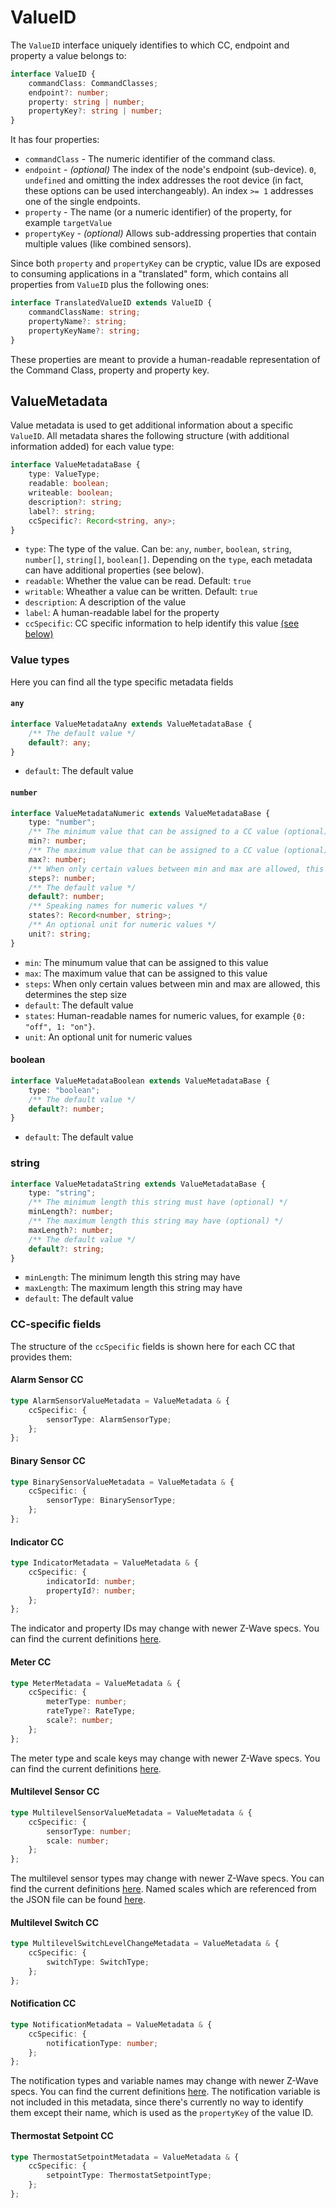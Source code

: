 # ValueID

The `ValueID` interface uniquely identifies to which CC, endpoint and property a value belongs to:

<!-- #import ValueID from "zwave-js" -->

```ts
interface ValueID {
	commandClass: CommandClasses;
	endpoint?: number;
	property: string | number;
	propertyKey?: string | number;
}
```

It has four properties:

-   `commandClass` - The numeric identifier of the command class.
-   `endpoint` - _(optional)_ The index of the node's endpoint (sub-device). `0`, `undefined` and omitting the index addresses the root device (in fact, these options can be used interchangeably). An index `>= 1` addresses one of the single endpoints.
-   `property` - The name (or a numeric identifier) of the property, for example `targetValue`
-   `propertyKey` - _(optional)_ Allows sub-addressing properties that contain multiple values (like combined sensors).

Since both `property` and `propertyKey` can be cryptic, value IDs are exposed to consuming applications in a "translated" form, which contains all properties from `ValueID` plus the following ones:

<!-- #import TranslatedValueID from "zwave-js" -->

```ts
interface TranslatedValueID extends ValueID {
	commandClassName: string;
	propertyName?: string;
	propertyKeyName?: string;
}
```

These properties are meant to provide a human-readable representation of the Command Class, property and property key.

## ValueMetadata

Value metadata is used to get additional information about a specific `ValueID`. All metadata shares the following structure (with additional information added) for each value type:

<!-- TODO: Import from "core" does not work for some reason -->

```ts
interface ValueMetadataBase {
	type: ValueType;
	readable: boolean;
	writeable: boolean;
	description?: string;
	label?: string;
	ccSpecific?: Record<string, any>;
}
```

-   `type`: The type of the value. Can be: `any`, `number`, `boolean`, `string`, `number[]`, `string[]`, `boolean[]`. Depending on the `type`, each metadata can have additional properties (see below).
-   `readable`: Whether the value can be read. Default: `true`
-   `writable`: Wheather a value can be written. Default: `true`
-   `description`: A description of the value
-   `label`: A human-readable label for the property
-   `ccSpecific`: CC specific information to help identify this value [(see below)](#CC-specific-fields)

### Value types

Here you can find all the type specific metadata fields

#### `any`

<!-- #import ValueMetadataAny from "zwave-js" -->

```ts
interface ValueMetadataAny extends ValueMetadataBase {
	/** The default value */
	default?: any;
}
```

-   `default`: The default value

#### `number`

<!-- #import ValueMetadataNumeric from "zwave-js" -->

```ts
interface ValueMetadataNumeric extends ValueMetadataBase {
	type: "number";
	/** The minimum value that can be assigned to a CC value (optional) */
	min?: number;
	/** The maximum value that can be assigned to a CC value (optional) */
	max?: number;
	/** When only certain values between min and max are allowed, this determines the step size */
	steps?: number;
	/** The default value */
	default?: number;
	/** Speaking names for numeric values */
	states?: Record<number, string>;
	/** An optional unit for numeric values */
	unit?: string;
}
```

-   `min`: The minumum value that can be assigned to this value
-   `max`: The maximum value that can be assigned to this value
-   `steps`: When only certain values between min and max are allowed, this determines the step size
-   `default`: The default value
-   `states`: Human-readable names for numeric values, for example `{0: "off", 1: "on"}`.
-   `unit`: An optional unit for numeric values

#### boolean

<!-- #import ValueMetadataBoolean from "zwave-js" -->

```ts
interface ValueMetadataBoolean extends ValueMetadataBase {
	type: "boolean";
	/** The default value */
	default?: number;
}
```

-   `default`: The default value

### string

<!-- #import ValueMetadataString from "zwave-js" -->

```ts
interface ValueMetadataString extends ValueMetadataBase {
	type: "string";
	/** The minimum length this string must have (optional) */
	minLength?: number;
	/** The maximum length this string may have (optional) */
	maxLength?: number;
	/** The default value */
	default?: string;
}
```

-   `minLength`: The minimum length this string may have
-   `maxLength`: The maximum length this string may have
-   `default`: The default value

### CC-specific fields

The structure of the `ccSpecific` fields is shown here for each CC that provides them:

#### Alarm Sensor CC

<!-- #import AlarmSensorValueMetadata from "zwave-js" -->

```ts
type AlarmSensorValueMetadata = ValueMetadata & {
	ccSpecific: {
		sensorType: AlarmSensorType;
	};
};
```

#### Binary Sensor CC

<!-- #import BinarySensorValueMetadata from "zwave-js" -->

```ts
type BinarySensorValueMetadata = ValueMetadata & {
	ccSpecific: {
		sensorType: BinarySensorType;
	};
};
```

#### Indicator CC

<!-- #import IndicatorMetadata from "zwave-js" -->

```ts
type IndicatorMetadata = ValueMetadata & {
	ccSpecific: {
		indicatorId: number;
		propertyId?: number;
	};
};
```

The indicator and property IDs may change with newer Z-Wave specs. You can find the current definitions [here](https://github.com/zwave-js/node-zwave-js/blob/master/packages/config/config/indicators.json).

#### Meter CC

<!-- #import MeterMetadata from "zwave-js" -->

```ts
type MeterMetadata = ValueMetadata & {
	ccSpecific: {
		meterType: number;
		rateType?: RateType;
		scale?: number;
	};
};
```

The meter type and scale keys may change with newer Z-Wave specs. You can find the current definitions [here](https://github.com/zwave-js/node-zwave-js/blob/master/packages/config/config/meters.json).

#### Multilevel Sensor CC

<!-- #import MultilevelSensorValueMetadata from "zwave-js" -->

```ts
type MultilevelSensorValueMetadata = ValueMetadata & {
	ccSpecific: {
		sensorType: number;
		scale: number;
	};
};
```

The multilevel sensor types may change with newer Z-Wave specs. You can find the current definitions [here](https://github.com/zwave-js/node-zwave-js/blob/master/packages/config/config/sensorTypes.json). Named scales which are referenced from the JSON file can be found [here](https://github.com/zwave-js/node-zwave-js/blob/master/packages/config/config/scales.json).

#### Multilevel Switch CC

<!-- #import MultilevelSwitchLevelChangeMetadata from "zwave-js" -->

```ts
type MultilevelSwitchLevelChangeMetadata = ValueMetadata & {
	ccSpecific: {
		switchType: SwitchType;
	};
};
```

#### Notification CC

<!-- #import NotificationMetadata from "zwave-js" -->

```ts
type NotificationMetadata = ValueMetadata & {
	ccSpecific: {
		notificationType: number;
	};
};
```

The notification types and variable names may change with newer Z-Wave specs. You can find the current definitions [here](https://github.com/zwave-js/node-zwave-js/blob/master/packages/config/config/notifications.json).
The notification variable is not included in this metadata, since there's currently no way to identify them except their name, which is used as the `propertyKey` of the value ID.

#### Thermostat Setpoint CC

<!-- #import ThermostatSetpointMetadata from "zwave-js" -->

```ts
type ThermostatSetpointMetadata = ValueMetadata & {
	ccSpecific: {
		setpointType: ThermostatSetpointType;
	};
};
```
